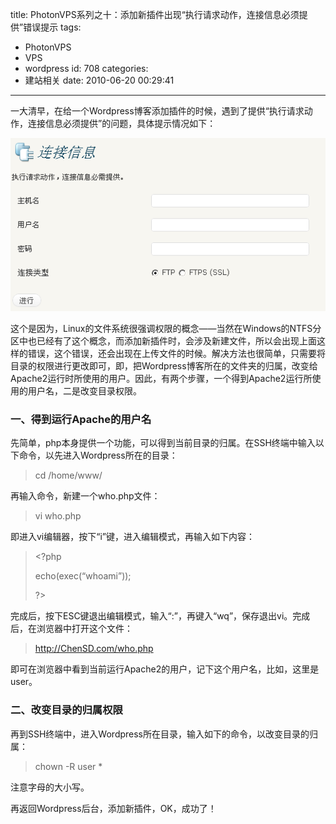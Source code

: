 title: PhotonVPS系列之十：添加新插件出现“执行请求动作，连接信息必须提供”错误提示
tags:
  - PhotonVPS
  - VPS
  - wordpress
id: 708
categories:
  - 建站相关
date: 2010-06-20 00:29:41
---

一大清早，在给一个Wordpress博客添加插件的时候，遇到了提供&ldquo;执行请求动作，连接信息必须提供&rdquo;的问题，具体提示情况如下：

[![执行请求动作，连接信息必须提供](/upfile/2010/05/Install-plugin-error.png "Install-plugin-error")](/upfile/2010/05/Install-plugin-error.png)

这个是因为，Linux的文件系统很强调权限的概念&mdash;&mdash;当然在Windows的NTFS分区中也已经有了这个概念，而添加新插件时，会涉及新建文件，所以会出现上面这样的错误，这个错误，还会出现在上传文件的时候。解决方法也很简单，只需要将目录的权限进行更改即可，即，把Wordpress博客所在的文件夹的归属，改变给Apache2运行时所使用的用户。因此，有两个步骤，一个得到Apache2运行所使用的用户名，二是改变目录权限。

<!--more-->

### 一、得到运行Apache的用户名

先简单，php本身提供一个功能，可以得到当前目录的归属。在SSH终端中输入以下命令，以先进入Wordpress所在的目录：

> cd /home/www/

再输入命令，新建一个who.php文件：

> vi who.php

即进入vi编辑器，按下&ldquo;i&rdquo;键，进入编辑模式，再输入如下内容：

> &lt;?php
> 
> echo(exec(&ldquo;whoami&rdquo;));
> 
> ?&gt;

完成后，按下ESC键退出编辑模式，输入&ldquo;:&rdquo;，再键入&ldquo;wq&rdquo;，保存退出vi。完成后，在浏览器中打开这个文件：

> http://ChenSD.com/who.php

即可在浏览器中看到当前运行Apache2的用户，记下这个用户名，比如，这里是user。

### 二、改变目录的归属权限

再到SSH终端中，进入Wordpress所在目录，输入如下的命令，以改变目录的归属：

> chown -R user *

注意字母的大小写。

再返回Wordpress后台，添加新插件，OK，成功了！